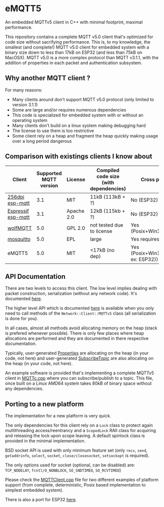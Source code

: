 # eMQTT5
An embedded MQTTv5 client in C++ with minimal footprint, maximal performance.

This repository contains a complete MQTT v5.0 client that's optimized for code size without sacrifying performance.
This is, to my knowledge, the smallest (and complete!) MQTT v5.0 client for embedded system with a binary size down to less than 17kB on ESP32 (and less than 75kB on MacOSX). 
MQTT v5.0 is a more complex protocol than MQTT v3.1.1, with the addition of properties in each packet and authentication subsystem. 

## Why another MQTT client ?
For many reasons:

- Many clients around don't support MQTT v5.0 protocol (only limited to version 3.1.1)
- Some are large and/or requires numerous dependencies
- This code is specialized for embedded system with or without an operating system
- Many clients don't build on a linux system making debugging hard
- The license to use them is too restrictive
- Some client rely on a heap and fragment the heap quickly making usage over a long period dangerous


## Comparison with existings clients I know about
| Client | Supported MQTT version | License | Compiled code size (with dependencies) | Cross platform |
|--------|------------------------|---------|----------------------------------------|----------------|
| [256dpi esp-mqtt](https://github.com/256dpi/esp-mqtt)|3.1|MIT|11kB (113kB + ?)| No (ESP32)|
| [Espressif esp-mqtt](https://github.com/espressif/esp-mqtt)|3.1|Apache 2.0|12kB (115kb + ?)| No (ESP32)|
| [wolfMQTT](https://github.com/wolfSSL/wolfMQTT)|5.0|GPL 2.0|not tested due to license|Yes (Posix+Win32+Arduino)|
| [mosquitto](https://github.com/eclipse/mosquitto/)|5.0|EPL|large | Yes requires Posix|
| eMQTT5|5.0|MIT|<17kB (no dep)|Yes (Posix+Win32+Lwip(for ex: ESP32))|

## API Documentation
There are two levels to access this client. The low level implies dealing with packet construction, serialization (without any network code). It's documented [here](https://github.com/X-Ryl669/eMQTT5/blob/master/doc/APIDoc.md). 

The higher level API which is documented [here](https://github.com/X-Ryl669/eMQTT5/blob/master/doc/ClientAPI.md) is available when you only need to call methods of the `Network::Client::MQTTv5` class (all serialization is done for you).

In all cases, almost all methods avoid allocating memory on the heap (stack is prefered whenever possible).
There is only few places where heap allocations are performed and they are documented in there respective documentation.

Typically, user-generated [Properties](https://github.com/X-Ryl669/eMQTT5/blob/591050dd32b33376c3853b853cfab540edea31be/lib/include/Protocol/MQTT/MQTT.hpp#L1672) are allocating on the heap (in your code, not here) and user-generated [SubscribeTopic](https://github.com/X-Ryl669/eMQTT5/blob/591050dd32b33376c3853b853cfab540edea31be/lib/include/Protocol/MQTT/MQTT.hpp#L1938)  are also allocating on the heap (in your code, not here). 

An example software is provided that's implementing a complete MQTTv5 client in [MQTTc.cpp](https://github.com/X-Ryl669/eMQTT5/blob/master/tests/MQTTc.cpp) where you can subscribe/publish to a topic. This file, once built on a Linux AMD64 system takes 80kB of binary space without any dependencies.

## Porting to a new platform
The implementation for a new platform is very quick. 

The only dependencies for this client rely on a `Lock` class to protect again multithreading access/reentrancy and a `ScopedLock` RAII class for acquiring and releasing the lock upon scope leaving. A default spinlock class is provided in the minimal implementation.

BSD socket API is used with only minimum feature set (only `recv`, `send`, `getaddrinfo`, `select`, `socket`, `close/closesocket`, `setsockopt` is required).  

The only options used for socket (optional, can be disabled) are: `TCP_NODELAY`, `fcntl/O_NONBLOCK`, `SO_SNDTIMEO`, `SO_RCVTIMEO`)

Please check the [MQTTClient.cpp](https://github.com/X-Ryl669/eMQTT5/blob/master/lib/src/Network/Clients/MQTTClient.cpp) file for two different examples of platform support (from complete, deterministic, Posix based implementation to simplest embedded system).

There is also a port for ESP32 [here](https://github.com/X-Ryl669/esp-eMQTT5).

